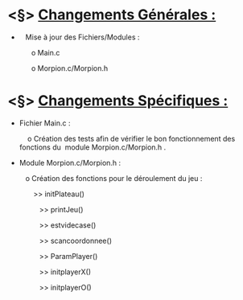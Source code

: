 # <§> **<u>Changements Générales :</u>**

-    Mise à jour des Fichiers/Modules :

            o Main.c

            o Morpion.c/Morpion.h

# <§> **<u>Changements Spécifiques :</u>**

- Fichier Main.c :
  
      o  Création des tests afin de vérifier le bon fonctionnement des fonctions du  module Morpion.c/Morpion.h .
  
  
- Module Morpion.c/Morpion.h :
          
               o Création des fonctions pour le déroulement du jeu :
           
                >> initPlateau()

                >> printJeu()

                >> estvidecase()

                >> scancoordonnee()      

                >> ParamPlayer()

                >> initplayerX()

                >> initplayerO()
